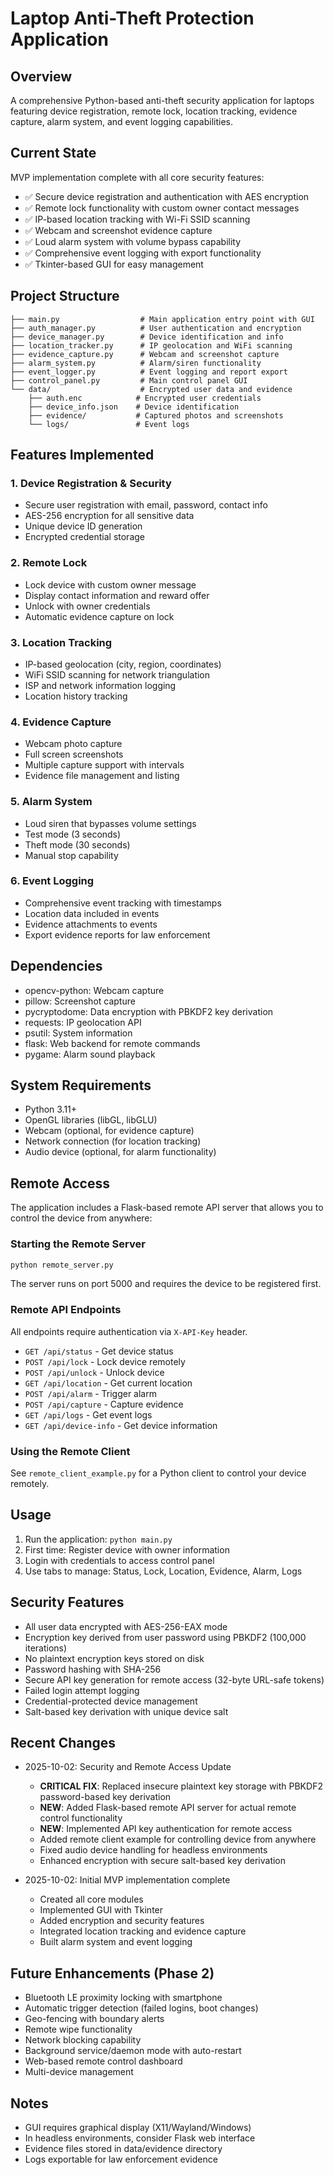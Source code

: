 # Laptop Anti-Theft Protection Application

## Overview
A comprehensive Python-based anti-theft security application for laptops featuring device registration, remote lock, location tracking, evidence capture, alarm system, and event logging capabilities.

## Current State
MVP implementation complete with all core security features:
- ✅ Secure device registration and authentication with AES encryption
- ✅ Remote lock functionality with custom owner contact messages
- ✅ IP-based location tracking with Wi-Fi SSID scanning
- ✅ Webcam and screenshot evidence capture
- ✅ Loud alarm system with volume bypass capability
- ✅ Comprehensive event logging with export functionality
- ✅ Tkinter-based GUI for easy management

## Project Structure
```
├── main.py                  # Main application entry point with GUI
├── auth_manager.py          # User authentication and encryption
├── device_manager.py        # Device identification and info
├── location_tracker.py      # IP geolocation and WiFi scanning
├── evidence_capture.py      # Webcam and screenshot capture
├── alarm_system.py          # Alarm/siren functionality
├── event_logger.py          # Event logging and report export
├── control_panel.py         # Main control panel GUI
└── data/                    # Encrypted user data and evidence
    ├── auth.enc            # Encrypted user credentials
    ├── device_info.json    # Device identification
    ├── evidence/           # Captured photos and screenshots
    └── logs/               # Event logs
```

## Features Implemented

### 1. Device Registration & Security
- Secure user registration with email, password, contact info
- AES-256 encryption for all sensitive data
- Unique device ID generation
- Encrypted credential storage

### 2. Remote Lock
- Lock device with custom owner message
- Display contact information and reward offer
- Unlock with owner credentials
- Automatic evidence capture on lock

### 3. Location Tracking
- IP-based geolocation (city, region, coordinates)
- WiFi SSID scanning for network triangulation
- ISP and network information logging
- Location history tracking

### 4. Evidence Capture
- Webcam photo capture
- Full screen screenshots
- Multiple capture support with intervals
- Evidence file management and listing

### 5. Alarm System
- Loud siren that bypasses volume settings
- Test mode (3 seconds)
- Theft mode (30 seconds)
- Manual stop capability

### 6. Event Logging
- Comprehensive event tracking with timestamps
- Location data included in events
- Evidence attachments to events
- Export evidence reports for law enforcement

## Dependencies
- opencv-python: Webcam capture
- pillow: Screenshot capture
- pycryptodome: Data encryption with PBKDF2 key derivation
- requests: IP geolocation API
- psutil: System information
- flask: Web backend for remote commands
- pygame: Alarm sound playback

## System Requirements
- Python 3.11+
- OpenGL libraries (libGL, libGLU)
- Webcam (optional, for evidence capture)
- Network connection (for location tracking)
- Audio device (optional, for alarm functionality)

## Remote Access
The application includes a Flask-based remote API server that allows you to control the device from anywhere:

### Starting the Remote Server
```bash
python remote_server.py
```
The server runs on port 5000 and requires the device to be registered first.

### Remote API Endpoints
All endpoints require authentication via `X-API-Key` header.

- `GET /api/status` - Get device status
- `POST /api/lock` - Lock device remotely
- `POST /api/unlock` - Unlock device
- `GET /api/location` - Get current location
- `POST /api/alarm` - Trigger alarm
- `POST /api/capture` - Capture evidence
- `GET /api/logs` - Get event logs
- `GET /api/device-info` - Get device information

### Using the Remote Client
See `remote_client_example.py` for a Python client to control your device remotely.

## Usage
1. Run the application: `python main.py`
2. First time: Register device with owner information
3. Login with credentials to access control panel
4. Use tabs to manage: Status, Lock, Location, Evidence, Alarm, Logs

## Security Features
- All user data encrypted with AES-256-EAX mode
- Encryption key derived from user password using PBKDF2 (100,000 iterations)
- No plaintext encryption keys stored on disk
- Password hashing with SHA-256
- Secure API key generation for remote access (32-byte URL-safe tokens)
- Failed login attempt logging
- Credential-protected device management
- Salt-based key derivation with unique device salt

## Recent Changes
- 2025-10-02: Security and Remote Access Update
  - **CRITICAL FIX**: Replaced insecure plaintext key storage with PBKDF2 password-based key derivation
  - **NEW**: Added Flask-based remote API server for actual remote control functionality
  - **NEW**: Implemented API key authentication for remote access
  - Added remote client example for controlling device from anywhere
  - Fixed audio device handling for headless environments
  - Enhanced encryption with secure salt-based key derivation

- 2025-10-02: Initial MVP implementation complete
  - Created all core modules
  - Implemented GUI with Tkinter
  - Added encryption and security features
  - Integrated location tracking and evidence capture
  - Built alarm system and event logging

## Future Enhancements (Phase 2)
- Bluetooth LE proximity locking with smartphone
- Automatic trigger detection (failed logins, boot changes)
- Geo-fencing with boundary alerts
- Remote wipe functionality
- Network blocking capability
- Background service/daemon mode with auto-restart
- Web-based remote control dashboard
- Multi-device management

## Notes
- GUI requires graphical display (X11/Wayland/Windows)
- In headless environments, consider Flask web interface
- Evidence files stored in data/evidence directory
- Logs exportable for law enforcement evidence

